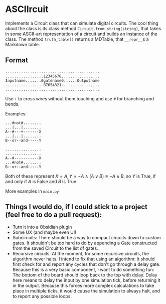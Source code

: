 # ASCIIrcuit

Implements a Circuit class that can simulate digital circuits. The cool thing about the class is its class method `Circuit.from_string(string)`, that takes in some ASCII-art representation of a circuit and builds an instance of the class. The method `truth_table()` returns a MDTable, that `__repr__`s a Markdown table.

## Format

```
..........................................
.................12345678.................
Inputname.......0gatename0......Outputname
.................87654321.................
..........................................
```

Use `+` to cross wires without them touching and use `#` for branching and bends.

Examples:

```
...#not#........
...|...|........
A--#---+-------X
...|...|........
B--or--and-----Y
```

```
................
................
A--#-----------X
...#not#........
B--or--and-----Y
```

Both of these represent $X = A, Y = ¬A \land (A \lor B) \equiv ¬A \land B$, so $Y$ is True, if and only if $A$ is False and $B$ is True.

More examples in `main.py`

## Things I would do, if I could stick to a project (feel free to do a pull request):

- Turn it into a Obsidian plugin
- Some UX (and maybe even UI)
- Subcircuits: There should be a way to compact circuits down to custom gates. It shouldn't be too hard to do by appending a Gate constructed from the saved Circuit to the list of gates.
- Recursive circuits: At the moment, for some recursive circuits, the algorithm never halts. I intend to fix that using an algorithm: It should first check for and report any cycles that don't go through a delay gate. Because this is a very basic component, I want to do something fun: The bottom of the board should loop back to the top with delay. Delay here means to delay the input by one simulation tick, before returning it in the output. Because this forces more complex calculations to take place in multiple ticks, it would cause the simulation to always halt, and to report any possible loops.
